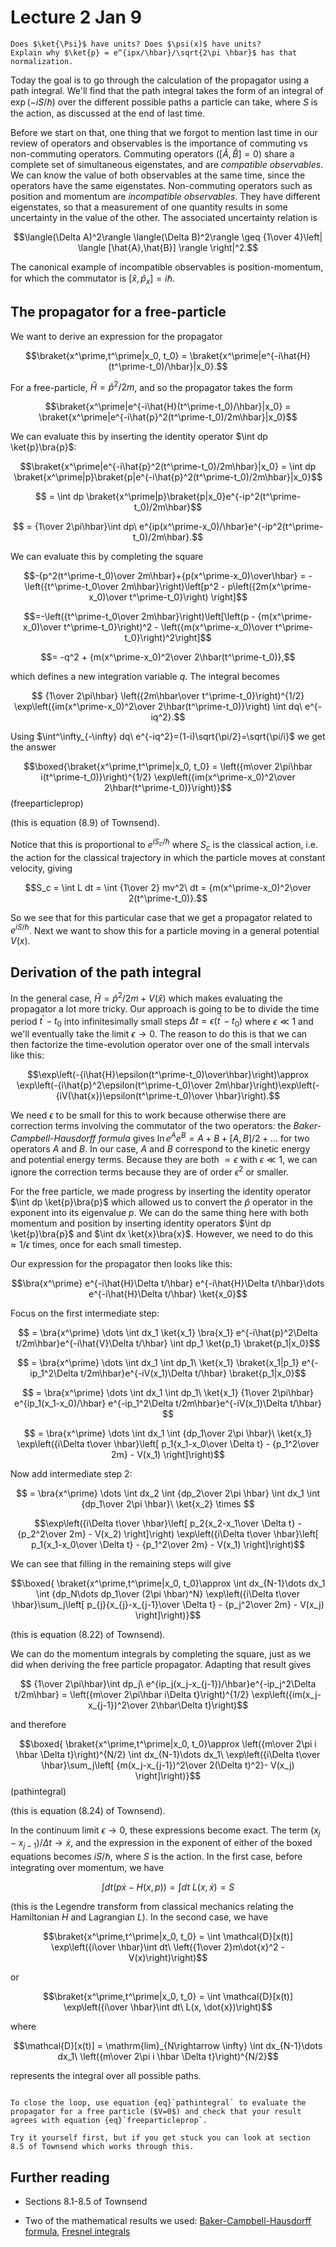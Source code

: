 # Lecture 2 Jan 9

```{admonition} Warm-up question
Does $\ket{\Psi}$ have units? Does $\psi(x)$ have units?
Explain why $\ket{p} = e^{ipx/\hbar}/\sqrt{2\pi \hbar}$ has that normalization.
```

Today the goal is to go through the calculation of the propagator using a path integral. We'll find that the path integral takes the form of an integral of $\exp(-iS/\hbar)$ over the different possible paths a particle can take, where $S$ is the action, as discussed at the end of last time.

Before we start on that, one thing that we forgot to mention last time in our review of operators and observables is the importance of commuting vs non-commuting operators. Commuting operators ($[\hat{A},\hat{B}]=0$) share a complete set of simultaneous eigenstates, and are *compatible observables*. We can know the value of both observables at the same time, since the operators have the same eigenstates. Non-commuting operators such as position and momentum are *incompatible observables*. They have different eigenstates, so that a measurement of one quantity results in some uncertainty in the value of the other. The associated uncertainty relation is

$$\langle(\Delta A)^2\rangle \langle(\Delta B)^2\rangle \geq {1\over 4}\left|  \langle [\hat{A},\hat{B}] \rangle \right|^2.$$

The canonical example of incompatible observables is position-momentum, for which the commutator is $[\hat{x},\hat{p}_x]=i\hbar$. 


## The propagator for a free-particle

We want to derive an expression for the propagator 

$$\braket{x^\prime,t^\prime|x_0, t_0} = \braket{x^\prime|e^{-i\hat{H}(t^\prime-t_0)/\hbar}|x_0}.$$

For a free-particle, $\hat{H}=\hat{p}^2/2m$, and so the propagator takes the form

$$\braket{x^\prime|e^{-i\hat{H}(t^\prime-t_0)/\hbar}|x_0} = \braket{x^\prime|e^{-i\hat{p}^2(t^\prime-t_0)/2m\hbar}|x_0}$$

We can evaluate this by inserting the identity operator $\int dp \ket{p}\bra{p}$:

$$\braket{x^\prime|e^{-i\hat{p}^2(t^\prime-t_0)/2m\hbar}|x_0} = \int dp \braket{x^\prime|p}\braket{p|e^{-i\hat{p}^2(t^\prime-t_0)/2m\hbar}|x_0}$$

$$ = \int dp \braket{x^\prime|p}\braket{p|x_0}e^{-ip^2(t^\prime-t_0)/2m\hbar}$$

$$ = {1\over 2\pi\hbar}\int dp\  e^{ip(x^\prime-x_0)/\hbar}e^{-ip^2(t^\prime-t_0)/2m\hbar}.$$

We can evaluate this by completing the square

$$-{p^2(t^\prime-t_0)\over 2m\hbar}+{p(x^\prime-x_0)\over\hbar} = 
-\left({t^\prime-t_0\over 2m\hbar}\right)\left[p^2 - p\left({2m(x^\prime-x_0)\over t^\prime-t_0}\right) \right]$$

$$=-\left({t^\prime-t_0\over 2m\hbar}\right)\left[\left(p - {m(x^\prime-x_0)\over t^\prime-t_0}\right)^2  - \left({m(x^\prime-x_0)\over t^\prime-t_0}\right)^2\right]$$

$$= -q^2 + {m(x^\prime-x_0)^2\over 2\hbar(t^\prime-t_0)},$$

which defines a new integration variable $q$. The integral becomes 

$$ {1\over 2\pi\hbar} \left({2m\hbar\over t^\prime-t_0}\right)^{1/2}  \exp\left({im(x^\prime-x_0)^2\over 2\hbar(t^\prime-t_0)}\right) \int dq\  e^{-iq^2}.$$

Using $\int^\infty_{-\infty} dq\ e^{-iq^2}=(1-i)\sqrt{\pi/2}=\sqrt{\pi/i}$ we get the answer

$$\boxed{\braket{x^\prime,t^\prime|x_0, t_0} = \left({m\over 2\pi\hbar i(t^\prime-t_0)}\right)^{1/2} \exp\left({im(x^\prime-x_0)^2\over 2\hbar(t^\prime-t_0)}\right)}$$ (freeparticleprop)

(this is equation (8.9) of Townsend).

Notice that this is proportional to $e^{iS_c/\hbar}$ where $S_c$ is the classical action, i.e. the action for the classical trajectory in which the particle moves at constant velocity, giving 

$$S_c = \int L dt = \int {1\over 2} mv^2\ dt = {m(x^\prime-x_0)^2\over 2(t^\prime-t_0)}.$$

So we see that for this particular case that we get a propagator related to $e^{iS/\hbar}$. Next we want to show this for a particle moving in a general potential $V(x)$.

## Derivation of the path integral

In the general case, $\hat{H} = \hat{p}^2/2m + V(\hat{x})$ which makes evaluating the propagator a lot more tricky. Our approach is going to be to divide the time period $t^\prime-t_0$ into infinitesimally small steps $\Delta t= \epsilon(t^\prime-t_0)$ where $\epsilon\ll 1$ and we'll eventually take the limit $\epsilon\rightarrow 0$. The reason to do this is that we can then factorize the time-evolution operator over one of the small intervals like this:

$$\exp\left(-{i\hat{H}\epsilon(t^\prime-t_0)\over\hbar}\right)\approx \exp\left(-{i\hat{p}^2\epsilon(t^\prime-t_0)\over 2m\hbar}\right)\exp\left(-{iV(\hat{x})\epsilon(t^\prime-t_0)\over \hbar}\right).$$

We need $\epsilon$ to be small for this to work because otherwise there are correction terms involving the commutator of the two operators: the *Baker-Campbell-Hausdorff formula* gives $\ln e^A e^B = A+B + [A,B]/2 + \dots$ for two operators $A$ and $B$. In our case, $A$ and $B$ correspond to the kinetic energy and potential energy terms. Because they are both $\propto \epsilon$ with $\epsilon\ll 1$, we can ignore the correction terms because they are of order $\epsilon^2$ or smaller. 

For the free particle, we made progress by inserting the identity operator $\int dp \ket{p}\bra{p}$ which allowed us to convert the $\hat{p}$ operator in the exponent into its eigenvalue $p$. We can do the same thing here with both momentum and position by inserting identity operators $\int dp \ket{p}\bra{p}$ and $\int dx \ket{x}\bra{x}$. However, we need to do this $\approx 1/\epsilon$ times, once for each small timestep.

Our expression for the propagator then looks like this:

$$\bra{x^\prime}   e^{-i\hat{H}\Delta t/\hbar} e^{-i\hat{H}\Delta t/\hbar}\dots e^{-i\hat{H}\Delta t/\hbar}                \ket{x_0}$$

Focus on the first intermediate step:

$$ = \bra{x^\prime} \dots   \int dx_1 \ket{x_1} \bra{x_1}  e^{-i\hat{p}^2\Delta t/2m\hbar}e^{-i\hat{V}\Delta t/\hbar}             \int dp_1 \ket{p_1} \braket{p_1|x_0}$$

$$ = \bra{x^\prime} \dots   \int dx_1 \int dp_1\ \ket{x_1} \braket{x_1|p_1}  e^{-ip_1^2\Delta t/2m\hbar}e^{-iV(x_1)\Delta t/\hbar}              \braket{p_1|x_0}$$

$$ = \bra{x^\prime} \dots   \int dx_1 \int dp_1\ \ket{x_1} {1\over 2\pi\hbar} e^{ip_1(x_1-x_0)/\hbar}   e^{-ip_1^2\Delta t/2m\hbar}e^{-iV(x_1)\Delta t/\hbar}  $$

$$ = \bra{x^\prime} \dots   \int dx_1 \int {dp_1\over 2\pi \hbar}\ \ket{x_1} 
\exp\left({i\Delta t\over \hbar}\left[ p_1{x_1-x_0\over \Delta t} - {p_1^2\over 2m} - V(x_1)      \right]\right)$$

Now add intermediate step 2:


$$ = \bra{x^\prime} \dots   \int dx_2 \int {dp_2\over 2\pi \hbar} \int dx_1 \int {dp_1\over 2\pi \hbar}\ \ket{x_2}  \times $$

$$\exp\left({i\Delta t\over \hbar}\left[ p_2{x_2-x_1\over \Delta t} - {p_2^2\over 2m} - V(x_2) \right]\right)
\exp\left({i\Delta t\over \hbar}\left[ p_1{x_1-x_0\over \Delta t} - {p_1^2\over 2m} - V(x_1)      \right]\right)$$

We can see that filling in the remaining steps will give

$$\boxed{ \braket{x^\prime,t^\prime|x_0, t_0}\approx  \int dx_{N-1}\dots dx_1 \int {dp_N\dots dp_1\over (2\pi \hbar)^N} \exp\left({i\Delta t\over \hbar}\sum_j\left[ p_{j}{x_{j}-x_{j-1}\over \Delta t} - {p_j^2\over 2m} - V(x_j) \right]\right)}$$

(this is equation (8.22) of Townsend).

We can do the momentum integrals by completing the square, just as we did when deriving the free particle propagator. Adapting that result gives

$$ {1\over 2\pi\hbar}\int dp_j\  e^{ip_j(x_j-x_{j-1})/\hbar}e^{-ip_j^2\Delta t/2m\hbar} = \left({m\over 2\pi\hbar i\Delta t}\right)^{1/2} \exp\left({im(x_j-x_{j-1})^2\over 2\hbar\Delta t}\right)$$

and therefore


$$\boxed{ \braket{x^\prime,t^\prime|x_0, t_0}\approx  \left({m\over 2\pi i \hbar \Delta t}\right)^{N/2} \int dx_{N-1}\dots dx_1\ \exp\left({i\Delta t\over \hbar}\sum_j\left[  {m(x_j-x_{j-1})^2\over 2(\Delta t)^2}- V(x_j) \right]\right)}$$ (pathintegral)

(this is equation (8.24) of Townsend).

In the continuum limit $\epsilon\rightarrow 0$, these expressions become exact. The term $(x_j-x_{j-1})/\Delta t\rightarrow \dot{x}$, and the expression in the exponent of either of the boxed equations becomes $iS/\hbar$, where $S$ is the action. In the first case, before integrating over momentum, we have 

$$\int dt \left(p\dot{x} - H(x,p)\right) = \int dt\ L(x,\dot{x}) = S$$

(this is the Legendre transform from classical mechanics relating the Hamiltonian $H$ and Lagrangian $L$). In the second case, we have 

$$\braket{x^\prime,t^\prime|x_0, t_0} = \int \mathcal{D}[x(t)] \exp\left({i\over \hbar}\int dt\ \left({1\over 2}m\dot{x}^2 - V(x)\right)\right)$$

or

$$\braket{x^\prime,t^\prime|x_0, t_0} = \int \mathcal{D}[x(t)] \exp\left({i\over \hbar}\int dt\ L(x, \dot{x})\right)$$

where

$$\mathcal{D}[x(t)] = \mathrm{lim}_{N\rightarrow \infty} \int dx_{N-1}\dots dx_1\ \left({m\over 2\pi i \hbar \Delta t}\right)^{N/2}$$

represents the integral over all possible paths.


```{admonition} Exercise

To close the loop, use equation {eq}`pathintegral` to evaluate the propagator for a free particle ($V=0$) and check that your result agrees with equation {eq}`freeparticleprop`.

Try it yourself first, but if you get stuck you can look at section 8.5 of Townsend which works through this.

```

## Further reading

- Sections 8.1-8.5 of Townsend

- Two of the mathematical results we used: [Baker-Campbell-Hausdorff formula](https://en.wikipedia.org/wiki/Baker–Campbell–Hausdorff_formula), [Fresnel integrals](https://en.wikipedia.org/wiki/Fresnel_integral)
